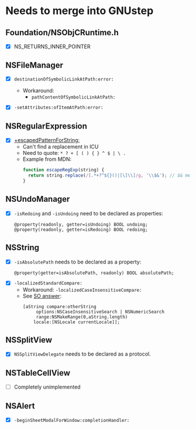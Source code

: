 # Needs to merge into GNUstep

## Foundation/NSObjCRuntime.h

* [X] NS_RETURNS_INNER_POINTER

## NSFileManager


* [X] `destinationOfSymbolicLinkAtPath:error:`
  * Workaround:
    * `pathContentOfSymbolicLinkAtPath:`
* [X] `-setAttributes:ofItemAtPath:error:`


## NSRegularExpression

* [X] [+escapedPatternForString:](https://developer.apple.com/documentation/foundation/nsregularexpression/1408386-escapedpatternforstring?language=objc)
  * Can't find a replacement in ICU
  * Need to quote: `* ? + [ ( ) { } ^ $ | \ .`
  * Example from MDN:
    ```javascript
    function escapeRegExp(string) {
      return string.replace(/[.*+?^${}()|[\]\\]/g, '\\$&'); // $& means the whole matched string
    }
    ```

## NSUndoManager

* [X] `-isRedoing` and `-isUndoing` need to be declared as properties:
  ```objc
  @property(readonly, getter=isUndoing) BOOL undoing;
  @property(readonly, getter=isRedoing) BOOL redoing;
  ```

## NSString

* [X] `-isAbsolutePath` needs to be declared as a property:
  ```objc
  @property(getter=isAbsolutePath, readonly) BOOL absolutePath;
  ```
* [X] `-localizedStandardCompare:`
  * Workaround: `-localizedCaseInsensitiveCompare:`
  * See [SO answer](https://stackoverflow.com/questions/15436143/string-comparison-for-localization):
    ```objc
    [aString compare:otherString
         options:NSCaseInsensitiveSearch | NSNumericSearch
         range:NSMakeRange(0,aString.length)
        locale:[NSLocale currentLocale]];
    ```

## NSSplitView

* [X] `NSSplitViewDelegate` needs to be declared as a protocol.

## NSTableCellView

* [ ] Completely unimplemented

## NSAlert

* [X] `-beginSheetModalForWindow:completionHandler:`